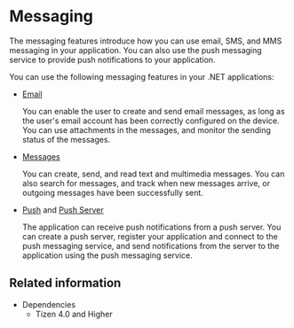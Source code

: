# Messaging


The messaging features introduce how you can use email, SMS, and MMS messaging in your application. You can also use the push messaging service to provide push notifications to your application.

You can use the following messaging features in your .NET applications:

-   [Email](email.md)

    You can enable the user to create and send email messages, as long as the user's email account has been correctly configured on the device. You can use attachments in the messages, and monitor the sending status of the messages.

-   [Messages](messages.md)

    You can create, send, and read text and multimedia messages. You can also search for messages, and track when new messages arrive, or outgoing messages have been successfully sent.

-   [Push](push.md) and [Push Server](push-server.md)

    The application can receive push notifications from a push server. You can create a push server, register your application and connect to the push messaging service, and send notifications from the server to the application using the push messaging service.

## Related information
* Dependencies
  -   Tizen 4.0 and Higher
